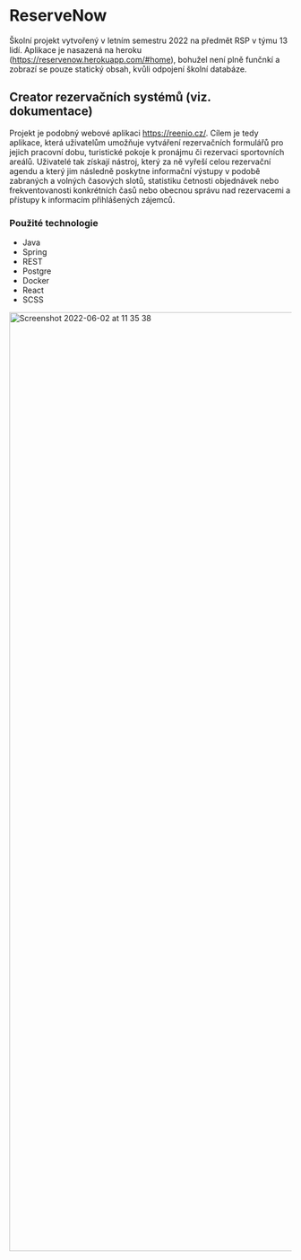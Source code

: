 
# ReserveNow
Školní projekt vytvořený v letním semestru 2022 na předmět RSP v týmu 13 lidí.
Aplikace je nasazená na heroku (https://reservenow.herokuapp.com/#home), bohužel není plně funčnkí a zobrazí se pouze statický obsah, kvůli odpojení školní databáze.

## Creator rezervačních systémů (viz. dokumentace)
Projekt je podobný webové aplikaci https://reenio.cz/. Cílem je tedy aplikace, která uživatelům umožňuje vytváření rezervačních formulářů pro jejich pracovní dobu, turistické pokoje k pronájmu či rezervaci sportovních areálů. Uživatelé tak získají nástroj, který za ně vyřeší celou rezervační agendu a který jim následně poskytne informační výstupy v podobě zabraných a volných časových slotů, statistiku četnosti objednávek nebo frekventovanosti konkrétních časů nebo obecnou správu nad rezervacemi a přístupy k informacím přihlášených zájemců.

### Použité technologie
- Java
- Spring
- REST
- Postgre
- Docker
- React
- SCSS

<img width="1674" alt="Screenshot 2022-06-02 at 11 35 38" src="https://user-images.githubusercontent.com/105919297/171601539-783011f8-26b9-492b-bf37-4e81c86d4deb.png">
